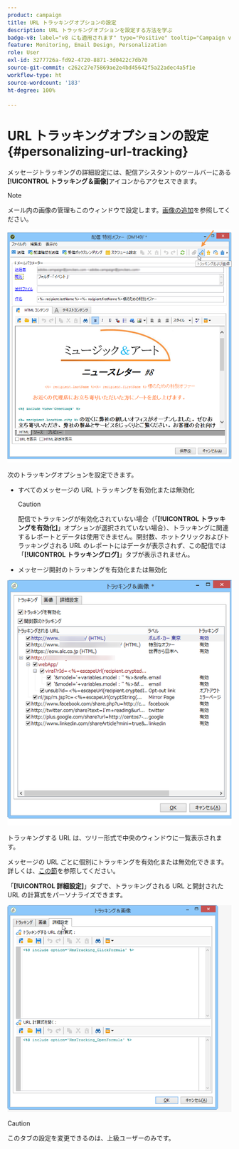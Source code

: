 ```yaml
---
product: campaign
title: URL トラッキングオプションの設定
description: URL トラッキングオプションを設定する方法を学ぶ
badge-v8: label="v8 にも適用されます" type="Positive" tooltip="Campaign v8 にも適用されます"
feature: Monitoring, Email Design, Personalization
role: User
exl-id: 3277726a-fd92-4720-8871-3d0422c7db70
source-git-commit: c262c27e75869ae2e4bd45642f5a22adec4a5f1e
workflow-type: ht
source-wordcount: '183'
ht-degree: 100%

---
```


# URL トラッキングオプションの設定{#personalizing-url-tracking}

メッセージトラッキングの詳細設定には、配信アシスタントのツールバーにある&#x200B;**[!UICONTROL トラッキング＆画像]**&#x200B;アイコンからアクセスできます。

>[!NOTE]
>
>メール内の画像の管理もこのウィンドウで設定します。[画像の追加](defining-the-email-content.md#adding-images)を参照してください。

![](assets/s_ncs_user_email_del_tracking_ico.png)

次のトラッキングオプションを設定できます。

* すべてのメッセージの URL トラッキングを有効化または無効化

  >[!CAUTION]
  >
  >配信でトラッキングが有効化されていない場合（「**[!UICONTROL トラッキングを有効化]**」オプションが選択されていない場合）、トラッキングに関連するレポートとデータは使用できません。開封数、ホットクリックおよびトラッキングされる URL のレポートにはデータが表示されず、この配信では「**[!UICONTROL トラッキングログ]**」タブが表示されません。

* メッセージ開封のトラッキングを有効化または無効化

![](assets/s_ncs_user_email_del_tracking_param.png)

トラッキングする URL は、ツリー形式で中央のウィンドウに一覧表示されます。

メッセージの URL ごとに個別にトラッキングを有効化または無効化できます。詳しくは、[この節](how-to-configure-tracked-links.md)を参照してください。

「**[!UICONTROL 詳細設定]**」タブで、トラッキングされる URL と開封された URL の計算式をパーソナライズできます。

![](assets/s_ncs_user_email_del_tracking_param_adv.png)

>[!CAUTION]
>
>このタブの設定を変更できるのは、上級ユーザーのみです。
